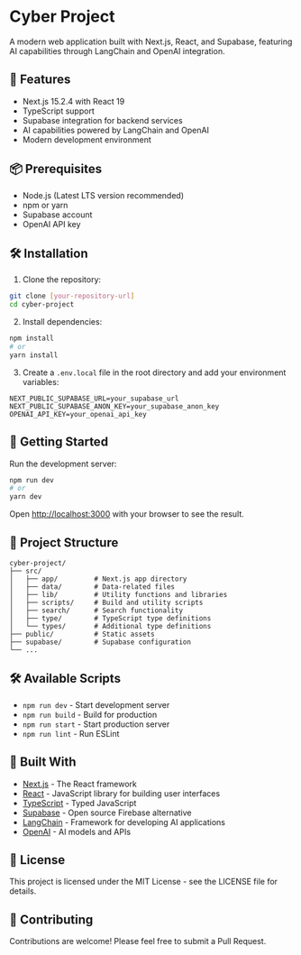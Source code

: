 # Cyber Project

A modern web application built with Next.js, React, and Supabase, featuring AI capabilities through LangChain and OpenAI integration.

## 🚀 Features

- Next.js 15.2.4 with React 19
- TypeScript support
- Supabase integration for backend services
- AI capabilities powered by LangChain and OpenAI
- Modern development environment

## 📦 Prerequisites

- Node.js (Latest LTS version recommended)
- npm or yarn
- Supabase account
- OpenAI API key

## 🛠️ Installation

1. Clone the repository:
```bash
git clone [your-repository-url]
cd cyber-project
```

2. Install dependencies:
```bash
npm install
# or
yarn install
```

3. Create a `.env.local` file in the root directory and add your environment variables:
```env
NEXT_PUBLIC_SUPABASE_URL=your_supabase_url
NEXT_PUBLIC_SUPABASE_ANON_KEY=your_supabase_anon_key
OPENAI_API_KEY=your_openai_api_key
```

## 🚀 Getting Started

Run the development server:

```bash
npm run dev
# or
yarn dev
```

Open [http://localhost:3000](http://localhost:3000) with your browser to see the result.

## 📁 Project Structure

```
cyber-project/
├── src/
│   ├── app/         # Next.js app directory
│   ├── data/        # Data-related files
│   ├── lib/         # Utility functions and libraries
│   ├── scripts/     # Build and utility scripts
│   ├── search/      # Search functionality
│   ├── type/        # TypeScript type definitions
│   └── types/       # Additional type definitions
├── public/          # Static assets
├── supabase/        # Supabase configuration
└── ...
```

## 🛠️ Available Scripts

- `npm run dev` - Start development server
- `npm run build` - Build for production
- `npm run start` - Start production server
- `npm run lint` - Run ESLint

## 🔧 Built With

- [Next.js](https://nextjs.org/) - The React framework
- [React](https://reactjs.org/) - JavaScript library for building user interfaces
- [TypeScript](https://www.typescriptlang.org/) - Typed JavaScript
- [Supabase](https://supabase.com/) - Open source Firebase alternative
- [LangChain](https://www.langchain.com/) - Framework for developing AI applications
- [OpenAI](https://openai.com/) - AI models and APIs

## 📝 License

This project is licensed under the MIT License - see the LICENSE file for details.

## 🤝 Contributing

Contributions are welcome! Please feel free to submit a Pull Request.
